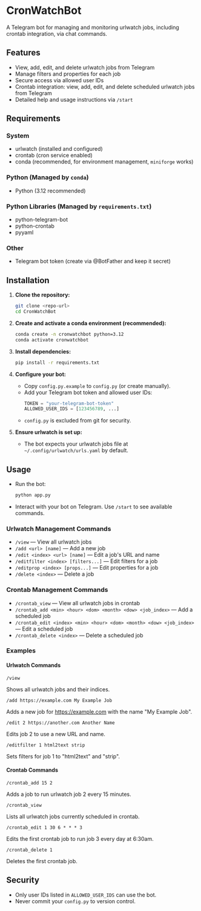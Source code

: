 # CronWatchBot

A Telegram bot for managing and monitoring urlwatch jobs, including crontab integration, via chat commands.

## Features
- View, add, edit, and delete urlwatch jobs from Telegram
- Manage filters and properties for each job
- Secure access via allowed user IDs
- Crontab integration: view, add, edit, and delete scheduled urlwatch jobs from Telegram
- Detailed help and usage instructions via `/start`

## Requirements

### System
- urlwatch (installed and configured)
- crontab (cron service enabled)
- conda (recommended, for environment management, `miniforge` works)

### Python (Managed by `conda`)
- Python (3.12 recommended)

### Python Libraries (Managed by `requirements.txt`)
- python-telegram-bot
- python-crontab
- pyyaml

### Other
- Telegram bot token (create via @BotFather and keep it secret)

## Installation
1. **Clone the repository:**
    ```bash
    git clone <repo-url>
    cd CronWatchBot
    ```
2. **Create and activate a conda environment (recommended):**
    ```bash
    conda create -n cronwatchbot python=3.12
    conda activate cronwatchbot
    ```
3. **Install dependencies:**
    ```bash
    pip install -r requirements.txt
    ```
4. **Configure your bot:**
    - Copy `config.py.example` to `config.py` (or create manually).
    - Add your Telegram bot token and allowed user IDs:
      ```python
      TOKEN = "your-telegram-bot-token"
      ALLOWED_USER_IDS = [123456789, ...]
      ```
    - `config.py` is excluded from git for security.

4. **Ensure urlwatch is set up:**
    - The bot expects your urlwatch jobs file at `~/.config/urlwatch/urls.yaml` by default.

## Usage
- Run the bot:
    ```bash
    python app.py
    ```
- Interact with your bot on Telegram. Use `/start` to see available commands.

### Urlwatch Management Commands
- `/view` — View all urlwatch jobs
- `/add <url> [name]` — Add a new job
- `/edit <index> <url> [name]` — Edit a job's URL and name
- `/editfilter <index> [filters...]` — Edit filters for a job
- `/editprop <index> [props...]` — Edit properties for a job
- `/delete <index>` — Delete a job

### Crontab Management Commands
- `/crontab_view` — View all urlwatch jobs in crontab
- `/crontab_add <min> <hour> <dom> <month> <dow> <job_index>` — Add a scheduled job
- `/crontab_edit <index> <min> <hour> <dom> <month> <dow> <job_index>` — Edit a scheduled job
- `/crontab_delete <index>` — Delete a scheduled job

### Examples

#### Urlwatch Commands
```
/view
```
Shows all urlwatch jobs and their indices.

```
/add https://example.com My Example Job
```
Adds a new job for https://example.com with the name "My Example Job".

```
/edit 2 https://another.com Another Name
```
Edits job 2 to use a new URL and name.

```
/editfilter 1 html2text strip
```
Sets filters for job 1 to "html2text" and "strip".

#### Crontab Commands
```
/crontab_add 15 2
```
Adds a job to run urlwatch job 2 every 15 minutes.

```
/crontab_view
```
Lists all urlwatch jobs currently scheduled in crontab.

```
/crontab_edit 1 30 6 * * * 3
```
Edits the first crontab job to run job 3 every day at 6:30am.

```
/crontab_delete 1
```
Deletes the first crontab job.

## Security
- Only user IDs listed in `ALLOWED_USER_IDS` can use the bot.
- Never commit your `config.py` to version control.
